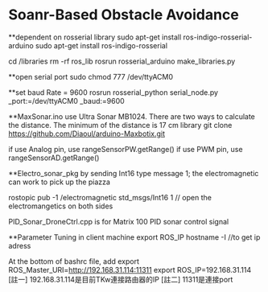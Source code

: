 # Soanr-Based Obstacle Avoidance

**dependent on rosserial library
sudo apt-get install ros-indigo-rosserial-arduino
sudo apt-get install ros-indigo-rosserial

 cd <sketchbook>/libraries
  rm -rf ros_lib
  rosrun rosserial_arduino make_libraries.py <output path>

**open serial port
sudo chmod 777 /dev/ttyACM0

**set baud Rate = 9600
rosrun rosserial_python serial_node.py _port:=/dev/ttyACM0 _baud:=9600

**MaxSonar.ino use Ultra Sonar MB1024. There are two ways to calculate the distance. The minimum of the distance is
17 cm
library    git clone https://github.com/Diaoul/arduino-Maxbotix.git

if use Analog pin, use  rangeSensorPW.getRange()
if use PWM pin, use rangeSensorAD.getRange()

**Electro_sonar_pkg
by sending Int16 type message 1; the electromagnetic can work to pick up the piazza

rostopic pub -1 /electromagnetic std_msgs/Int16 1 // open the electromangetics on both sides

PID_Sonar_DroneCtrl.cpp is for Matrix 100 PID sonar control signal

**Parameter Tuning in client machine
export ROS_IP
hostname -I //to get ip adress

At the bottom of bashrc file, add
export ROS_Master_URI=http://192.168.31.114:11311
export ROS_IP=192.168.31.114
[註一] 192.168.31.114是目前TKw連接路由器的IP
[註二] 11311是連接port
